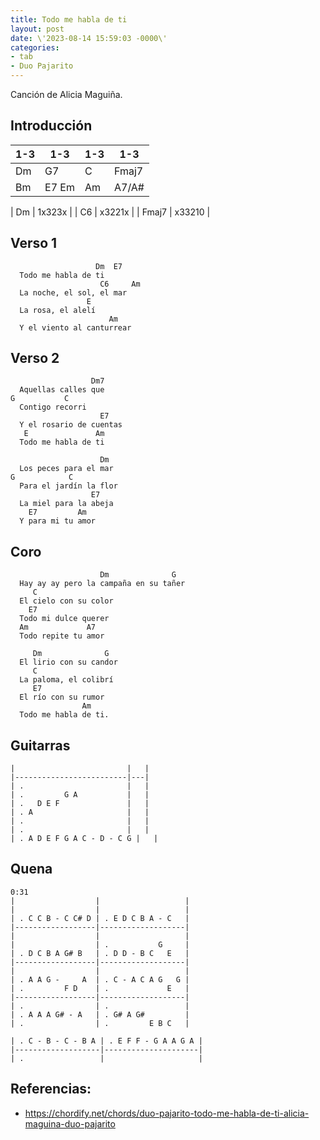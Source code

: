 ```yaml
---
title: Todo me habla de ti
layout: post
date: \'2023-08-14 15:59:03 -0000\'
categories:
- tab
- Duo Pajarito
---
```


Canción de Alicia Maguiña.


## Introducción

| 1-3 | 1-3    | 1-3 | 1-3   |
|-----|--------|-----|-------|
| Dm  | G7     | C   | Fmaj7 |
| Bm  | E7  Em | Am  | A7/A# |


| Dm    | 1x323x  |
| C6    | x3221x  |
| Fmaj7 | x33210  |


## Verso 1

~~~
                   Dm  E7
  Todo me habla de ti 
                    C6     Am
  La noche, el sol, el mar
                 E 
  La rosa, el alelí
                      Am 
  Y el viento al canturrear
~~~

## Verso 2
~~~
                  Dm7
  Aquellas calles que
G           C
  Contigo recorri
                    E7
  Y el rosario de cuentas
   E               Am
  Todo me habla de ti 

                    Dm
  Los peces para el mar
G            C
  Para el jardín la flor
                  E7
  La miel para la abeja
    E7         Am
  Y para mi tu amor
~~~

## Coro

~~~
                    Dm              G
  Hay ay ay pero la campaña en su tañer
     C
  El cielo con su color
    E7
  Todo mi dulce querer
  Am             A7
  Todo repite tu amor

     Dm              G
  El lirio con su candor
     C
  La paloma, el colibrí
     E7
  El río con su rumor
                Am
  Todo me habla de ti.
~~~

## Guitarras

~~~
|                         |   |
|-------------------------|---|
| .                       |   |
| .         G A           |   |
| .   D E F               |   |
| . A                     |   |
| .                       |   |
| .                       |   |
| . A D E F G A C - D - C G |   |
~~~

## Quena

~~~
0:31
|                  |                   |
|                  |                   |
| . C C B - C C# D | . E D C B A - C   |
|------------------|-------------------|
|                  |                   |
|                  | .           G     |
| . D C B A G# B   | . D D - B C   E   |
|------------------|-------------------|
|                  |                   |
| . A A G -     A  | . C - A C A G   G |
| .         F D    | .             E   |
|------------------|-------------------|
| .                | .                 |
| . A A A G# - A   | . G# A G#         |
| .                | .         E B C   |
~~~

~~~
| . C - B - C - B A | . E F F - G A A G A |
|-------------------|---------------------|
| .                 |                     |
~~~





Referencias:
- 
- https://chordify.net/chords/duo-pajarito-todo-me-habla-de-ti-alicia-maguina-duo-pajarito
